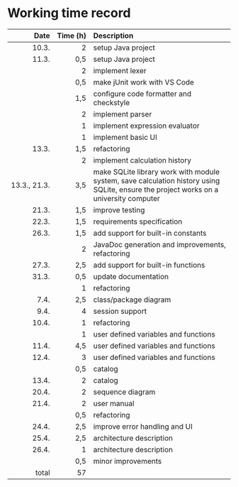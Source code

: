 # Working time record

| Date         | Time (h)  | Description |
| -----------: | --------: | :---------- |
| 10.3.        |         2 | setup Java project |
| 11.3.        |       0,5 | setup Java project |
|              |         2 | implement lexer |
|              |       0,5 | make jUnit work with VS Code |
|              |       1,5 | configure code formatter and checkstyle |
|              |         2 | implement parser |
|              |         1 | implement expression evaluator |
|              |         1 | implement basic UI |
| 13.3.        |       1,5 | refactoring |
|              |         2 | implement calculation history |
| 13.3., 21.3. |       3,5 | make SQLite library work with module system, save calculation history using SQLite, ensure the project works on a university computer |
| 21.3.        |       1,5 | improve testing |
| 22.3.        |       1,5 | requirements specification |
| 26.3.        |       1,5 | add support for built-in constants |
|              |         2 | JavaDoc generation and improvements, refactoring |
| 27.3.        |       2,5 | add support for built-in functions |
| 31.3.        |       0,5 | update documentation |
|              |         1 | refactoring |
|  7.4.        |       2,5 | class/package diagram |
|  9.4.        |         4 | session support |
| 10.4.        |         1 | refactoring |
|              |         1 | user defined variables and functions |
| 11.4.        |       4,5 | user defined variables and functions |
| 12.4.        |         3 | user defined variables and functions |
|              |       0,5 | catalog |
| 13.4.        |         2 | catalog |
| 20.4.        |         2 | sequence diagram |
| 21.4.        |         2 | user manual |
|              |       0,5 | refactoring |
| 24.4.        |       2,5 | improve error handling and UI |
| 25.4.        |       2,5 | architecture description |
| 26.4.        |         1 | architecture description |
|              |       0,5 | minor improvements |
| total        |        57 | |

